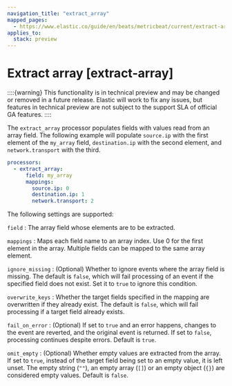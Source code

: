 ```yaml
---
navigation_title: "extract_array"
mapped_pages:
  - https://www.elastic.co/guide/en/beats/metricbeat/current/extract-array.html
applies_to:
  stack: preview
---
```


# Extract array [extract-array]


::::{warning}
This functionality is in technical preview and may be changed or removed in a future release. Elastic will work to fix any issues, but features in technical preview are not subject to the support SLA of official GA features.
::::


The `extract_array` processor populates fields with values read from an array field. The following example will populate `source.ip` with the first element of the `my_array` field, `destination.ip` with the second element, and `network.transport` with the third.

```yaml
processors:
  - extract_array:
      field: my_array
      mappings:
        source.ip: 0
        destination.ip: 1
        network.transport: 2
```

The following settings are supported:

`field`
:   The array field whose elements are to be extracted.

`mappings`
:   Maps each field name to an array index. Use 0 for the first element in the array. Multiple fields can be mapped to the same array element.

`ignore_missing`
:   (Optional) Whether to ignore events where the array field is missing. The default is `false`, which will fail processing of an event if the specified field does not exist. Set it to `true` to ignore this condition.

`overwrite_keys`
:   Whether the target fields specified in the mapping are overwritten if they already exist. The default is `false`, which will fail processing if a target field already exists.

`fail_on_error`
:   (Optional) If set to `true` and an error happens, changes to the event are reverted, and the original event is returned. If set to `false`, processing continues despite errors. Default is `true`.

`omit_empty`
:   (Optional) Whether empty values are extracted from the array. If set to `true`, instead of the target field being set to an empty value, it is left unset. The empty string (`""`), an empty array (`[]`) or an empty object (`{}`) are considered empty values. Default is `false`.

